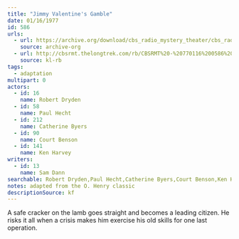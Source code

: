 ```yaml
---
title: "Jimmy Valentine's Gamble"
date: 01/16/1977
id: 586
urls: 
  - url: https://archive.org/download/cbs_radio_mystery_theater/cbs_radio_mystery_theater-0551-0600.zip/cbs_radio_mystery_theater-0551-0600%2Fcbsrmt_0586_jimmy_valentines_gamble.mp3
    source: archive-org
  - url: http://cbsrmt.thelongtrek.com/rb/CBSRMT%20-%20770116%200586%20Jimmy%20Valentine%27s%20Gamble_WLNH-FM_rb.mp3
    source: kl-rb
tags: 
  - adaptation
multipart: 0
actors:  
  - id: 16
    name: Robert Dryden  
  - id: 58
    name: Paul Hecht  
  - id: 212
    name: Catherine Byers  
  - id: 90
    name: Court Benson  
  - id: 141
    name: Ken Harvey
writers:  
  - id: 13
    name: Sam Dann
searchable: Robert Dryden,Paul Hecht,Catherine Byers,Court Benson,Ken Harvey Sam Dann
notes: adapted from the O. Henry classic
descriptionSource: kf
---
```

A safe cracker on the lamb goes straight and becomes a leading citizen. He risks it all when a crisis makes him exercise his old skills for one last operation.